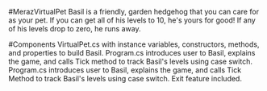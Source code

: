 #MerazVirtualPet
Basil is a friendly, garden hedgehog that you can care for as your pet.
If you can get all of his levels to 10, he's yours for good!
If any of his levels drop to zero, he runs away.
  
#Components
VirtualPet.cs with instance variables, constructors, methods, and properties to build Basil.
Program.cs introduces user to Basil, explains the game, and calls Tick method to track Basil's levels using case switch.
Program.cs introduces user to Basil, explains the game, and calls Tick Method to track Basil's levels using case switch.
Exit feature included.

